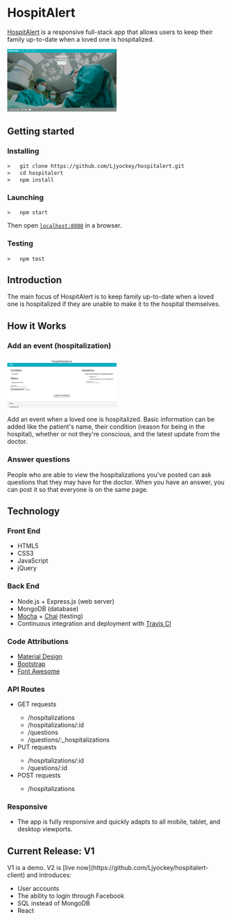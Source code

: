 <h1>HospitAlert</h1>
<p><a href="https://hospitalert.herokuapp.com">HospitAlert</a> is a responsive full-stack app that allows users to keep their family up-to-date when a loved one is hospitalized.</p>
<img src="public/img/readme/landing.png" width="50%" height="auto"><br>

## Getting started
### Installing
```
>   git clone https://github.com/Ljyockey/hospitalert.git
>   cd hospitalert
>   npm install
```
### Launching
```
>   npm start
```
Then open [`localhost:8080`](http://localhost:8080) in a browser.
### Testing
```
>   npm test
```

<h2>Introduction</h2>
<p>The main focus of HospitAlert is to keep family up-to-date when a loved one is hospitalized if they are unable to make it to the hospital themselves.</p>

<h2>How it Works</h2>
<h3>Add an event (hospitalization)</h3>
<img src="public/img/readme/hospitalizations.png" width="50%" height="auto">
<p>Add an event when a loved one is hospitalized. Basic information can be added like the patient's name, their condition (reason for being in the hospital), whether or not they're conscious, and the latest update from the doctor.</p>
<h3>Answer questions</h3>
<p>People who are able to view the hospitalizations you've posted can ask questions that they may have for the doctor. When you have an answer, you can post it so that everyone is on the same page.</p>

<h2>Technology</h2>
<h3>Front End</h3>
<ul>
  <li>HTML5</li>
  <li>CSS3</li>
  <li>JavaScript</li>
  <li>jQuery</li>
</ul>
<h3>Back End</h3>
<ul>
  <li>Node.js + Express.js (web server)</li>
  <li>MongoDB (database)</li>
  <li><a href="https://mochajs.org/">Mocha</a> + <a href="http://chaijs.com/">Chai</a> (testing)</li>
  <li>Continuous integration and deployment with <a href="https://travis-ci.org/">Travis CI</a></li>
</ul>
<h3>Code Attributions</h3>
<ul>
	<li><a href="https://getmdl.io/index.html">Material Design</a></li>
	<li><a href="http://getbootstrap.com/getting-started/">Bootstrap</a></li>
	<li><a href="http://fontawesome.io/">Font Awesome</a></li>
</ul>
<h3>API Routes</h3>
<ul>
  <li>GET requests</li>
  <ul>
    <li>/hospitalizations</li>
    <li>/hospitalizations/:id</li>
    <li>/questions</li>
    <li>/questions/:_hospitalizations</li>
  </ul>
  <li>PUT requests</li>
  <ul>
    <li>/hospitalizations/:id</li>
    <li>/questions/:id</li>
  </ul>
  <li>POST requests</li>
  <ul>
    <li>/hospitalizations</li>
  </ul>
</ul>
<h3>Responsive</h3>
<ul>
  <li>The app is fully responsive and quickly adapts to all mobile, tablet, and desktop viewports.</li>
</ul>

<h2>Current Release: V1</h2>
<p>V1 is a demo. V2 is [live now](https://github.com/Ljyockey/hospitalert-client) and introduces:</p>
<ul>
	<li>User accounts</li>
	<li>The ability to login through Facebook</li>
	<li>SQL instead of MongoDB</li>
	<li>React</li>
</ul>

